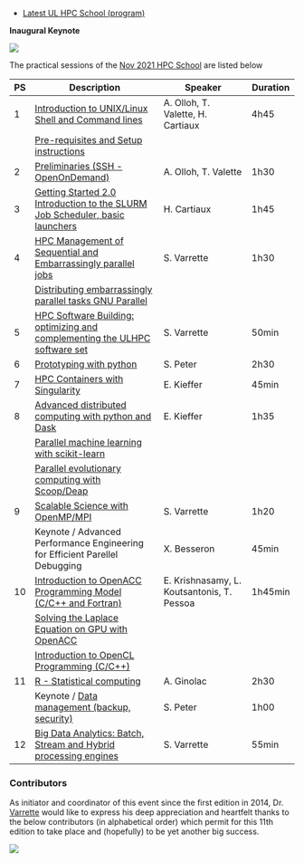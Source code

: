 * [Latest UL HPC School (program)](https://hpc.uni.lu/education/hpcschool#program)

__Inaugural Keynote__

[![](https://hpc.uni.lu/assets/hpc-school/slides/2021-11-15-UL-HPC-School-2021_keynote.png)](https://hpc.uni.lu/assets/hpc-school/slides/2021-11-15-UL-HPC-School-2021_keynote.pdf)

The practical sessions of the [Nov 2021 HPC School](https://hpc.uni.lu/education/hpcschool/) are listed below

| PS | Description                                                                                    | Speaker                                    | Duration |
|----|------------------------------------------------------------------------------------------------|--------------------------------------------|----------|
|  1 | [Introduction to UNIX/Linux Shell and Command lines](../linux-shell/)                             | A. Olloh, T. Valette, H. Cartiaux          | 4h45     |
|    | [Pre-requisites and Setup instructions](../setup/preliminaries/)                                  |                                            |          |
|  2 | [Preliminaries (SSH - OpenOnDemand)](../preliminaries/)                                           | A. Olloh, T. Valette                       | 1h30     |
|  3 | [Getting Started 2.0 Introduction to the SLURM Job Scheduler, basic launchers](../beginners/)     | H. Cartiaux                                | 1h45     |
|  4 | [HPC Management of Sequential and Embarrassingly parallel jobs](../sequential/basics/)            | S. Varrette                                | 1h30     |
|    | [Distributing embarrassingly parallel tasks GNU Parallel](../sequential/gnu-parallel/)            |                                            |          |
|  5 | [HPC Software Building: optimizing and complementing the ULHPC software set](../tools/easybuild/) | S. Varrette                                | 50min    |
|  6 | [Prototyping with python](../python/basics/)                                                      | S. Peter                                   | 2h30     |
|  7 | [HPC Containers with Singularity](../containers/singularity/)                                                | E. Kieffer                                 | 45min    |
|  8 | [Advanced distributed computing with python and Dask](../python/advanced/dask-ml/)                | E. Kieffer                                 | 1h35     |
|    | [Parallel machine learning with scikit-learn](../python/advanced/scikit-learn/)                   |                                            |          |
|    | [Parallel evolutionary computing with Scoop/Deap](../python/advanced/scoop-deap/)                 |                                            |          |
|  9 | [Scalable Science with OpenMP/MPI](../parallel/basics/)                                           | S. Varrette                                | 1h20     |
|    | Keynote / Advanced Performance Engineering for Efficient Parellel Debugging                    | X. Besseron                                | 45min    |
| 10 | [Introduction to OpenACC Programming Model (C/C++ and Fortran)](../gpu/openacc/basics/)           | E. Krishnasamy, L. Koutsantonis, T. Pessoa | 1h45min  |
|    | [Solving the Laplace Equation on GPU with OpenACC](../gpu/openacc/laplace/)                       |                                            |          |
|    | [Introduction to OpenCL Programming (C/C++)](../gpu/opencl/)                                      |                                            |          |
| 11 | [R - Statistical computing](../maths/R/)                                                          | A. Ginolac                                 | 2h30     |
|    | Keynote /  [Data management (backup, security)](../data/)                                         | S. Peter                                   | 1h00     |
| 12 | [Big Data Analytics: Batch, Stream and Hybrid processing engines](../bigdata/)                    | S. Varrette                                | 55min    |

### Contributors

As initiator and coordinator of this event since the first edition in 2014, Dr. [Varrette](https://varrette.gforge.uni.lu) would like to express his deep appreciation and heartfelt thanks to the below contributors (in alphabetical order) which permit for this 11th edition to take place and (hopefully) to be yet another big success.

![](https://hpc.uni.lu/assets/hpc-school/2021/11/ULHPC-School-2021-contributors.png)
